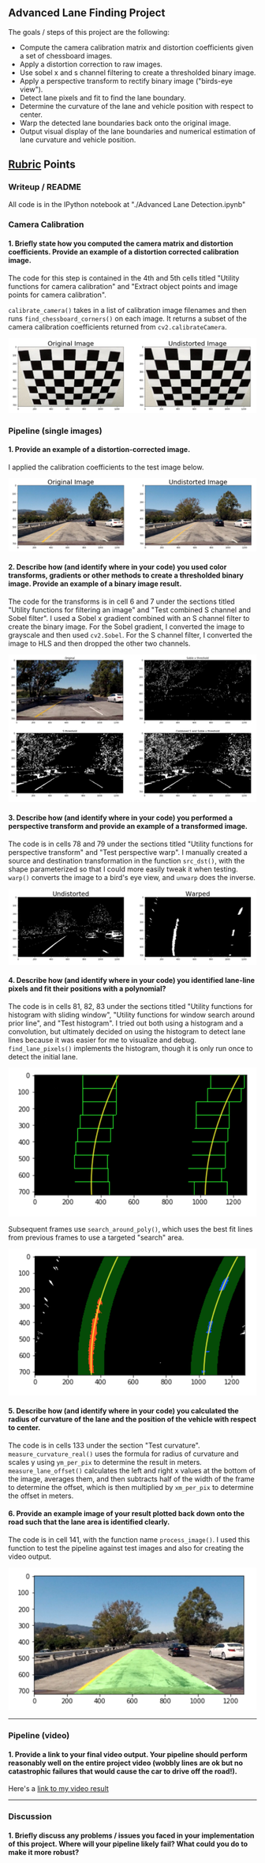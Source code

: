 ## Advanced Lane Finding Project

The goals / steps of this project are the following:

* Compute the camera calibration matrix and distortion coefficients given a set of chessboard images.
* Apply a distortion correction to raw images.
* Use sobel x and s channel filtering to create a thresholded binary image.
* Apply a perspective transform to rectify binary image ("birds-eye view").
* Detect lane pixels and fit to find the lane boundary.
* Determine the curvature of the lane and vehicle position with respect to center.
* Warp the detected lane boundaries back onto the original image.
* Output visual display of the lane boundaries and numerical estimation of lane curvature and vehicle position.

[//]: # (Image References)

[image1]: ./output_images/1.png "Camera calibration"
[image8]: ./output_images/8.png "Distortion correction"
[image2]: ./output_images/2.png "Threshold"
[image3]: ./output_images/3.png "Perspective correction"
[image4]: ./output_images/4.png "Warp Example"
[image5]: ./output_images/5.png "Histogram lane detection"
[image6]: ./output_images/6.png "Search window around detected line"
[image7]: ./output_images/7.png "Draw lane on road"
[video1]: ./output.mp4 "Video"

## [Rubric](https://review.udacity.com/#!/rubrics/571/view) Points

### Writeup / README

All code is in the IPython notebook at "./Advanced Lane Detection.ipynb"

### Camera Calibration

#### 1. Briefly state how you computed the camera matrix and distortion coefficients. Provide an example of a distortion corrected calibration image.

The code for this step is contained in the 4th and 5th cells titled "Utility functions for camera calibration" and "Extract object points and image points for camera calibration".

`calibrate_camera()` takes in a list of calibration image filenames and then runs `find_chessboard_corners()` on each image. It returns a subset of the camera calibration coefficients returned from `cv2.calibrateCamera`.

![alt text][image1]

### Pipeline (single images)

#### 1. Provide an example of a distortion-corrected image.

I applied the calibration coefficients to the test image below.

![alt text][image8]

#### 2. Describe how (and identify where in your code) you used color transforms, gradients or other methods to create a thresholded binary image.  Provide an example of a binary image result.

The code for the transforms is in cell 6 and 7 under the sections titled "Utility functions for filtering an image" and "Test combined S channel and Sobel filter". I used a Sobel x gradient combined with an S channel filter to create the binary image. For the Sobel gradient, I converted the image to grayscale and then used `cv2.Sobel`. For the S channel filter, I converted the image to HLS and then dropped the other two channels.

![alt text][image2]

#### 3. Describe how (and identify where in your code) you performed a perspective transform and provide an example of a transformed image.

The code is in cells 78 and 79 under the sections titled "Utility functions for perspective transform" and "Test perspective warp". I manually created a source and destination transformation in the function `src_dst()`, with the shape parameterized so that I could more easily tweak it when testing. `warp()` converts the image to a bird's eye view, and `unwarp` does the inverse.

![alt text][image4]

#### 4. Describe how (and identify where in your code) you identified lane-line pixels and fit their positions with a polynomial?

The code is in cells 81, 82, 83 under the sections titled "Utility functions for histogram with sliding window", "Utility functions for window search around prior line", and "Test histogram". I tried out both using a histogram and a convolution, but ultimately decided on using the histogram to detect lane lines because it was easier for me to visualize and debug. `find_lane_pixels()` implements the histogram, though it is only run once to detect the initial lane. 

![alt text][image5]

Subsequent frames use `search_around_poly()`, which uses the best fit lines from previous frames to use a targeted "search" area.

![alt text][image6]

#### 5. Describe how (and identify where in your code) you calculated the radius of curvature of the lane and the position of the vehicle with respect to center.

The code is in cells 133 under the section "Test curvature". `measure_curvature_real()` uses the formula for radius of curvature and scales y using `ym_per_pix` to determine the result in meters. `measure_lane_offset()` calculates the left and right x values at the bottom of the image, averages them, and then subtracts half of the width of the frame to determine the offset, which is then multiplied by `xm_per_pix` to determine the offset in meters.

#### 6. Provide an example image of your result plotted back down onto the road such that the lane area is identified clearly.

The code is in cell 141, with the function name `process_image()`. I used this function to test the pipeline against test images and also for creating the video output.

![alt text][image7]

---

### Pipeline (video)

#### 1. Provide a link to your final video output.  Your pipeline should perform reasonably well on the entire project video (wobbly lines are ok but no catastrophic failures that would cause the car to drive off the road!).

Here's a [link to my video result](./output.mp4)

---

### Discussion

#### 1. Briefly discuss any problems / issues you faced in your implementation of this project.  Where will your pipeline likely fail?  What could you do to make it more robust?
